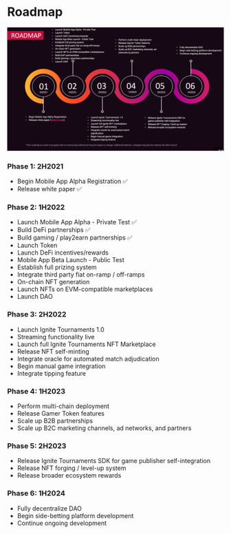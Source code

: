 # Roadmap

![](<../.gitbook/assets/Screen Shot 2022-03-08 at 2.53.24 PM.png>)

### **Phase 1: 2H2021**

* Begin Mobile App Alpha Registration ✅ &#x20;
* Release white paper ✅&#x20;

### Phase 2: 1H2022

* Launch Mobile App Alpha - Private Test ✅&#x20;
* Build DeFi partnerships ✅
* Build gaming / play2earn partnerships ✅&#x20;
* Launch Token
* Launch DeFi incentives/rewards
* Mobile App Beta Launch - Public Test&#x20;
* Establish full prizing system
* Integrate third party fiat on-ramp / off-ramps
* On-chain NFT generation
* Launch NFTs on EVM-compatible marketplaces&#x20;
* Launch DAO

### Phase 3: 2H2022

* Launch Ignite Tournaments 1.0
* Streaming functionality live
* Launch full Ignite Tournaments NFT Marketplace&#x20;
* Release NFT self-minting
* Integrate oracle for automated match adjudication&#x20;
* Begin manual game integration
* Integrate tipping feature

### Phase 4: 1H2023

* Perform multi-chain deployment
* Release Gamer Token features&#x20;
* Scale up B2B partnerships
* Scale up B2C marketing channels, ad networks, and partners

### Phase 5: 2H2023&#x20;

* Release Ignite Tournaments SDK for game publisher self-integration
* Release NFT forging / level-up system
* Release broader ecosystem rewards&#x20;

### Phase 6: 1H2024

* Fully decentralize DAO
* Begin side-betting platform development
* Continue ongoing development&#x20;
